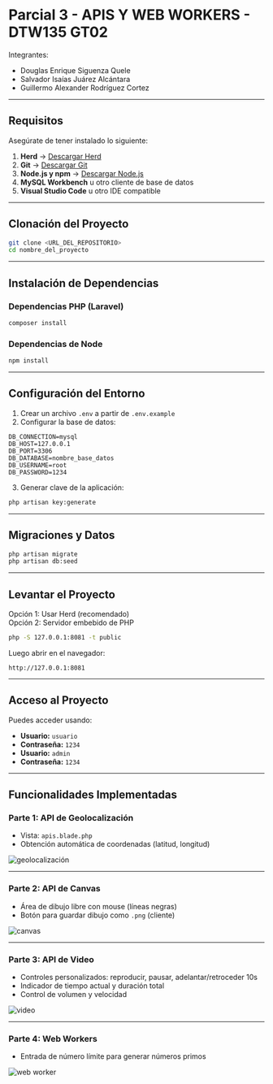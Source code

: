 
# Parcial 3 - APIS Y WEB WORKERS - DTW135 GT02

Integrantes:  
- Douglas Enrique Siguenza Quele  
- Salvador Isaías Juárez Alcántara  
- Guillermo Alexander Rodríguez Cortez  

---

## Requisitos

Asegúrate de tener instalado lo siguiente:

1. **Herd** → [Descargar Herd](https://herd.laravel.com/)  
2. **Git** → [Descargar Git](https://git-scm.com/)  
3. **Node.js y npm** → [Descargar Node.js](https://nodejs.org/)  
4. **MySQL Workbench** u otro cliente de base de datos  
5. **Visual Studio Code** u otro IDE compatible  

---

## Clonación del Proyecto

```bash
git clone <URL_DEL_REPOSITORIO>
cd nombre_del_proyecto
```

---

## Instalación de Dependencias

### Dependencias PHP (Laravel)

```bash
composer install
```

### Dependencias de Node

```bash
npm install
```

---

## Configuración del Entorno

1. Crear un archivo `.env` a partir de `.env.example`
2. Configurar la base de datos:

```
DB_CONNECTION=mysql
DB_HOST=127.0.0.1
DB_PORT=3306
DB_DATABASE=nombre_base_datos
DB_USERNAME=root
DB_PASSWORD=1234
```

3. Generar clave de la aplicación:

```bash
php artisan key:generate
```

---

## Migraciones y Datos

```bash
php artisan migrate
php artisan db:seed
```

---

## Levantar el Proyecto

Opción 1: Usar Herd (recomendado)  
Opción 2: Servidor embebido de PHP

```bash
php -S 127.0.0.1:8081 -t public
```

Luego abrir en el navegador:

```
http://127.0.0.1:8081
```

---

## Acceso al Proyecto

Puedes acceder usando:

- **Usuario:** `usuario`
- **Contraseña:** `1234`
- **Usuario:** `admin`
- **Contraseña:** `1234`

---

## Funcionalidades Implementadas

### Parte 1: API de Geolocalización

- Vista: `apis.blade.php`
- Obtención automática de coordenadas (latitud, longitud)

![geolocalización](https://github.com/user-attachments/assets/dc21bc2a-b061-48f1-b7af-62bc43666afa)

---

### Parte 2: API de Canvas

- Área de dibujo libre con mouse (líneas negras)
- Botón para guardar dibujo como `.png` (cliente)

![canvas](https://github.com/user-attachments/assets/78f05b52-2dd6-4c70-9f55-ec2dbe8d0743)

---

### Parte 3: API de Video

- Controles personalizados: reproducir, pausar, adelantar/retroceder 10s
- Indicador de tiempo actual y duración total
- Control de volumen y velocidad

![video](https://github.com/user-attachments/assets/42ec9986-5cf6-4656-9478-d3de418afdab)

---

### Parte 4: Web Workers

- Entrada de número límite para generar números primos

![web worker](https://github.com/user-attachments/assets/471a0c19-a50c-4823-8b66-0bef489ec549)
